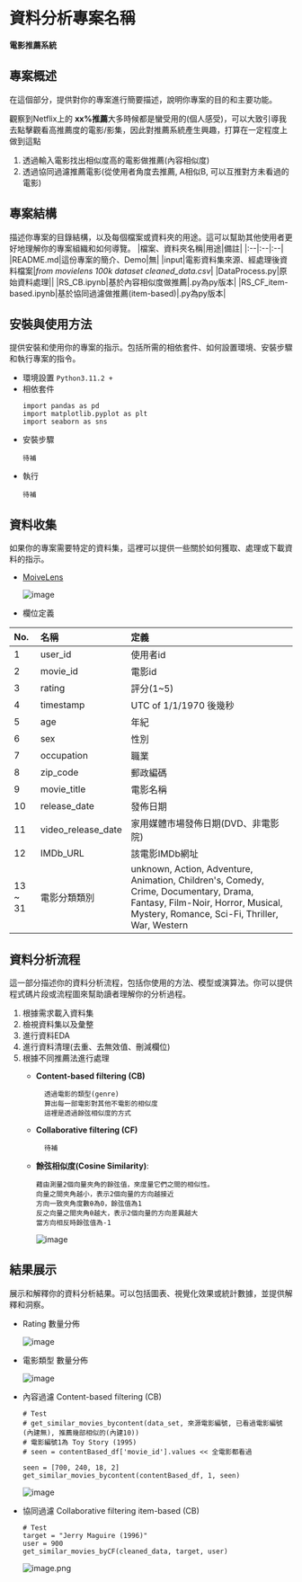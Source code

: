# 資料分析專案名稱
**電影推薦系統**

## 專案概述
在這個部分，提供對你的專案進行簡要描述，說明你專案的目的和主要功能。

觀察到Netflix上的 **xx%推薦**大多時候都是蠻受用的(個人感受)，可以大致引導我去點擊觀看高推薦度的電影/影集，因此對推薦系統產生興趣，打算在一定程度上做到這點
1. 透過輸入電影找出相似度高的電影做推薦(內容相似度)
2. 透過協同過濾推薦電影(從使用者角度去推薦, A相似B, 可以互推對方未看過的電影)

## 專案結構
描述你專案的目錄結構，以及每個檔案或資料夾的用途。這可以幫助其他使用者更好地理解你的專案組織和如何導覽。
|檔案、資料夾名稱|用途|備註|
|:--|:--|:--|
|README.md|這份專案的簡介、Demo|無|
|input|電影資料集來源、經處理後資料檔案|*from movielens 100k dataset* *cleaned_data.csv*|
|DataProcess.py|原始資料處理||
|RS_CB.ipynb|基於內容相似度做推薦|.py為py版本|
|RS_CF_item-based.ipynb|基於協同過濾做推薦(item-based)|.py為py版本|

## 安裝與使用方法
提供安裝和使用你的專案的指示。包括所需的相依套件、如何設置環境、安裝步驟和執行專案的指令。

* 環境設置 `Python3.11.2 +`
* 相依套件
    ```
    import pandas as pd
    import matplotlib.pyplot as plt
    import seaborn as sns
    ```
* 安裝步驟
    ```
    待補
    ```
* 執行
    ```
    待補
    ```
## 資料收集
如果你的專案需要特定的資料集，這裡可以提供一些關於如何獲取、處理或下載資料的指示。
* [MoiveLens](https://grouplens.org/datasets/movielens/)
  
  ![image](https://github.com/dscareer-bootcamp/data-analytics-starter-DrDAN6770/assets/118630187/1260afb8-58fa-4776-95fc-82a459ae57b5)

* 欄位定義

|No.|名稱|定義|
|:--|:--|:--|
|1|user_id|使用者id|
|2| movie_id | 電影id|
|3| rating | 評分(1~5)|
|4| timestamp | UTC of 1/1/1970 後幾秒|
|5| age | 年紀|
|6| sex | 性別|
|7| occupation | 職業|
|8| zip_code | 郵政編碼|
|9| movie_title | 電影名稱|
|10| release_date | 發佈日期|
|11| video_release_date | 家用媒體市場發佈日期(DVD、非電影院)|
|12| IMDb_URL | 該電影IMDb網址|
|13 ~ 31| 電影分類類別|unknown, Action, Adventure, Animation, Children's, Comedy, Crime, Documentary,                      Drama, Fantasy, Film-Noir, Horror, Musical, Mystery, Romance, Sci-Fi, Thriller, War, Western|

## 資料分析流程
這一部分描述你的資料分析流程，包括你使用的方法、模型或演算法。你可以提供程式碼片段或流程圖來幫助讀者理解你的分析過程。
1. 根據需求載入資料集
2. 檢視資料集以及彙整
3. 進行資料EDA
4. 進行資料清理(去重、去無效值、刪減欄位)
5. 根據不同推薦法進行處理
    * **Content-based filtering (CB)**

            透過電影的類型(genre)
            算出每一部電影對其他不電影的相似度
            這裡是透過餘弦相似度的方式

    * **Collaborative filtering (CF)**

            待補

    *   **餘弦相似度(Cosine Similarity)**:

            藉由測量2個向量夾角的餘弦值，來度量它們之間的相似性。
            向量之間夾角越小，表示2個向量的方向越接近
            方向一致夾角度數θ為0，餘弦值為1
            反之向量之間夾角θ越大，表示2個向量的方向差異越大
            當方向相反時餘弦值為-1
        
          ![image](https://github.com/dscareer-bootcamp/data-analytics-starter-DrDAN6770/assets/118630187/2eac0c68-ba5b-49af-a895-d84ef047fc0f)


## 結果展示
展示和解釋你的資料分析結果。可以包括圖表、視覺化效果或統計數據，並提供解釋和洞察。

* Rating 數量分佈

    ![image](https://github.com/dscareer-bootcamp/data-analytics-starter-DrDAN6770/assets/118630187/5e71ab77-07d6-4185-ba78-9a359591ec29)

* 電影類型 數量分佈

    ![image](https://github.com/dscareer-bootcamp/data-analytics-starter-DrDAN6770/assets/118630187/1a8e77c0-a2cc-4579-ac61-ed987aa41688)

* 內容過濾 Content-based filtering (CB)
    ```
    # Test
    # get_similar_movies_bycontent(data_set, 來源電影編號, 已看過電影編號(內建無), 推薦幾部相似的(內建10))
    # 電影編號1為 Toy Story (1995)
    # seen = contentBased_df['movie_id'].values << 全電影都看過
    
    seen = [700, 240, 18, 2]
    get_similar_movies_bycontent(contentBased_df, 1, seen)
    ```
    ![image](https://github.com/dscareer-bootcamp/data-analytics-starter-DrDAN6770/assets/118630187/2304940c-7519-4435-97f8-76a28c782217)

* 協同過濾 Collaborative filtering item-based (CB)
    ```
    # Test
    target = "Jerry Maguire (1996)"
    user = 900
    get_similar_movies_byCF(cleaned_data, target, user)
    ```
    ![image.png](attachment:image.png)